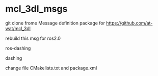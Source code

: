 # mcl_3dl_msgs

git clone frome Message definition package for https://github.com/at-wat/mcl_3dl

rebuild this msg for ros2.0

ros-dashing

dashing

change file CMakelists.txt and package.xml
